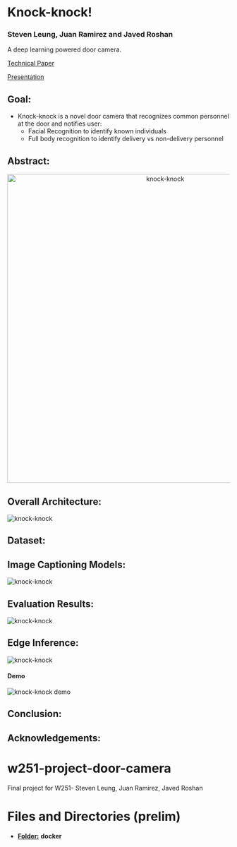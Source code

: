 # Knock-knock!
### Steven Leung, Juan Ramirez and Javed Roshan
 
A deep learning powered door camera.

[Technical Paper]()        
    
[Presentation]()



## Goal:
* Knock-knock is a novel door camera that recognizes common personnel at the door and notifies user:
   - Facial Recognition to identify known individuals
   - Full body recognition to identify delivery vs non-delivery personnel



## Abstract:
<p style="text-align:center;">
<img src="https://github.com/stevendleung/w251-project-door-camera/blob/main/images/knock-knock.png" alt="knock-knock" width="700" align="center"/>
</p>

## Overall Architecture:
![knock-knock](https://github.com/stevendleung/w251-project-door-camera/blob/main/images/data_pipeline.png)


## Dataset:


## Image Captioning Models:
![knock-knock](https://github.com/stevendleung/w251-project-door-camera/blob/main/images/segmentation.png)

## Evaluation Results:
![knock-knock](https://github.com/stevendleung/w251-project-door-camera/blob/main/images/performance.png)

## Edge Inference:
![knock-knock](https://github.com/stevendleung/w251-project-door-camera/blob/main/images/edge_inference.png)

#### Demo
![knock-knock demo](https://github.com/stevendleung/w251-project-door-camera/blob/main/demo/knock_knock_demo.gif)

## Conclusion:


## Acknowledgements:




# w251-project-door-camera
Final project for W251- Steven Leung, Juan Ramirez, Javed Roshan

# Files and Directories (prelim)

- <ins>**Folder:**</ins> **docker**
